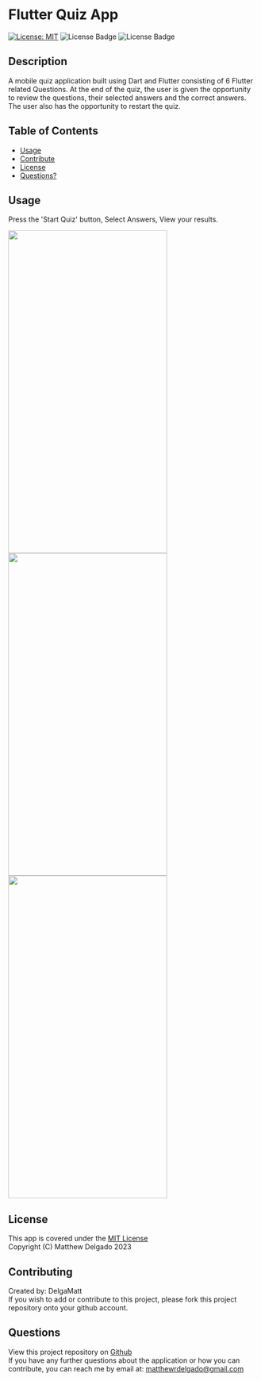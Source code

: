 # Flutter Quiz App
  [![License: MIT](https://img.shields.io/badge/License-MIT-yellow.svg)](https://opensource.org/licenses/MIT)
  ![License Badge](https://img.shields.io/badge/Flutter-02569B?style=flat&logo=flutter&logoColor=white)
  ![License Badge](https://img.shields.io/badge/Dart-0175C2?style=flat&logo=dart&logoColor=white)

   ## Description
  A mobile quiz application built using Dart and Flutter consisting of 6 Flutter related Questions. At the end of the quiz, the user is given the opportunity to review the questions, their selected answers and the correct answers. The user also has the opportunity to restart the quiz.
  ## Table of Contents

  - [Usage](#usage)
  - [Contribute](#contributing)
  - [License](#license)
  - [Questions?](#questions)

  ## Usage
  Press the 'Start Quiz' button, Select Answers, View your results.

   <img src="https://github.com/DelgaMatt/Dice-Roller/assets/115049801/395c23ba-c398-4709-81c7-7942c343d177" width="320" height="650">

   <img src="https://github.com/DelgaMatt/Dice-Roller/assets/115049801/a0f62631-044a-4e29-8865-155bdd709ac1" width="320" height="650">

   <img src="https://github.com/DelgaMatt/Dice-Roller/assets/115049801/c06062bc-81e5-497b-b392-24357128a4e4" width="320" height="650">

  ## License
  This app is covered under the [MIT License](https://opensource.org/licenses/MIT)<br>
  Copyright (C) Matthew Delgado 2023
  ## Contributing
  Created by: DelgaMatt
  <br>
     If you wish to add or contribute to this project, please fork this project repository onto your github account.
  ## Questions
  View this project repository on [Github](https://github.com/DelgaMatt)<br>
  If you have any further questions about the application or how you can contribute, you can reach me by email at: matthewrdelgado@gmail.com
